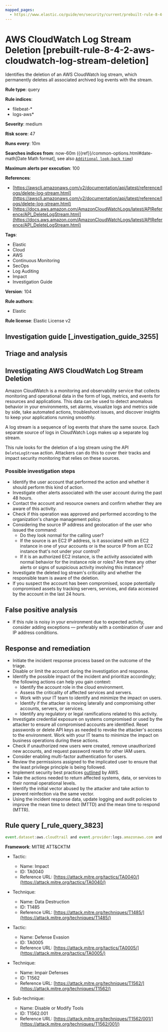 ```yaml
---
mapped_pages:
  - https://www.elastic.co/guide/en/security/current/prebuilt-rule-8-4-2-aws-cloudwatch-log-stream-deletion.html
---
```


# AWS CloudWatch Log Stream Deletion [prebuilt-rule-8-4-2-aws-cloudwatch-log-stream-deletion]

Identifies the deletion of an AWS CloudWatch log stream, which permanently deletes all associated archived log events with the stream.

**Rule type**: query

**Rule indices**:

* filebeat-*
* logs-aws*

**Severity**: medium

**Risk score**: 47

**Runs every**: 10m

**Searches indices from**: now-60m ({{ref}}/common-options.html#date-math[Date Math format], see also [`Additional look-back time`](docs-content://solutions/security/detect-and-alert/create-detection-rule.md#rule-schedule))

**Maximum alerts per execution**: 100

**References**:

* [https://awscli.amazonaws.com/v2/documentation/api/latest/reference/logs/delete-log-stream.html](https://awscli.amazonaws.com/v2/documentation/api/latest/reference/logs/delete-log-stream.html)
* [https://docs.aws.amazon.com/AmazonCloudWatchLogs/latest/APIReference/API_DeleteLogStream.html](https://docs.aws.amazon.com/AmazonCloudWatchLogs/latest/APIReference/API_DeleteLogStream.html)

**Tags**:

* Elastic
* Cloud
* AWS
* Continuous Monitoring
* SecOps
* Log Auditing
* Impact
* Investigation Guide

**Version**: 104

**Rule authors**:

* Elastic

**Rule license**: Elastic License v2

## Investigation guide [_investigation_guide_3255]

## Triage and analysis

## Investigating AWS CloudWatch Log Stream Deletion

Amazon CloudWatch is a monitoring and observability service that collects monitoring and operational data in the form of logs, metrics, and events for resources and applications. This data can be used to detect anomalous behavior in your environments, set alarms, visualize logs and metrics side by side, take automated actions, troubleshoot issues, and discover insights to keep your applications running smoothly.

A log stream is a sequence of log events that share the same source. Each separate source of logs in CloudWatch Logs makes up a separate log stream.

This rule looks for the deletion of a log stream using the API `DeleteLogStream` action. Attackers can do this to cover their tracks and impact security monitoring that relies on these sources.

### Possible investigation steps

- Identify the user account that performed the action and whether it should perform this kind of action.
- Investigate other alerts associated with the user account during the past 48 hours.
- Contact the account and resource owners and confirm whether they are aware of this activity.
- Check if this operation was approved and performed according to the organization's change management policy.
- Considering the source IP address and geolocation of the user who issued the command:
    - Do they look normal for the calling user?
    - If the source is an EC2 IP address, is it associated with an EC2 instance in one of your accounts or is the source IP from an EC2 instance that's not under your control?
    - If it is an authorized EC2 instance, is the activity associated with normal behavior for the instance role or roles? Are there any other alerts or signs of suspicious activity involving this instance?
- Investigate the deleted log stream's criticality and whether the responsible team is aware of the deletion.
- If you suspect the account has been compromised, scope potentially compromised assets by tracking servers, services, and data accessed by the account in the last 24 hours.

## False positive analysis

- If this rule is noisy in your environment due to expected activity, consider adding exceptions — preferably with a combination of user and IP address conditions.

## Response and remediation

- Initiate the incident response process based on the outcome of the triage.
- Disable or limit the account during the investigation and response.
- Identify the possible impact of the incident and prioritize accordingly; the following actions can help you gain context:
    - Identify the account role in the cloud environment.
    - Assess the criticality of affected services and servers.
    - Work with your IT team to identify and minimize the impact on users.
    - Identify if the attacker is moving laterally and compromising other accounts, servers, or services.
    - Identify any regulatory or legal ramifications related to this activity.
- Investigate credential exposure on systems compromised or used by the attacker to ensure all compromised accounts are identified. Reset passwords or delete API keys as needed to revoke the attacker's access to the environment. Work with your IT teams to minimize the impact on business operations during these actions.
- Check if unauthorized new users were created, remove unauthorized new accounts, and request password resets for other IAM users.
- Consider enabling multi-factor authentication for users.
- Review the permissions assigned to the implicated user to ensure that the least privilege principle is being followed.
- Implement security best practices [outlined](https://aws.amazon.com/premiumsupport/knowledge-center/security-best-practices/) by AWS.
- Take the actions needed to return affected systems, data, or services to their normal operational levels.
- Identify the initial vector abused by the attacker and take action to prevent reinfection via the same vector.
- Using the incident response data, update logging and audit policies to improve the mean time to detect (MTTD) and the mean time to respond (MTTR).

## Rule query [_rule_query_3823]

```js
event.dataset:aws.cloudtrail and event.provider:logs.amazonaws.com and event.action:DeleteLogStream and event.outcome:success
```

**Framework**: MITRE ATT&CKTM

* Tactic:

    * Name: Impact
    * ID: TA0040
    * Reference URL: [https://attack.mitre.org/tactics/TA0040/](https://attack.mitre.org/tactics/TA0040/)

* Technique:

    * Name: Data Destruction
    * ID: T1485
    * Reference URL: [https://attack.mitre.org/techniques/T1485/](https://attack.mitre.org/techniques/T1485/)

* Tactic:

    * Name: Defense Evasion
    * ID: TA0005
    * Reference URL: [https://attack.mitre.org/tactics/TA0005/](https://attack.mitre.org/tactics/TA0005/)

* Technique:

    * Name: Impair Defenses
    * ID: T1562
    * Reference URL: [https://attack.mitre.org/techniques/T1562/](https://attack.mitre.org/techniques/T1562/)

* Sub-technique:

    * Name: Disable or Modify Tools
    * ID: T1562.001
    * Reference URL: [https://attack.mitre.org/techniques/T1562/001/](https://attack.mitre.org/techniques/T1562/001/)



